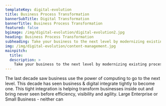 ```yaml
---
templateKey: digital-evolution
title: Business Process Transformation
bannerSubTitle: Digital Transformation
bannerTitle: Business Process Transformation
featured: false
bgimage: /img/digital-evolution/digital-evolution2.jpg
heading: Business Process Transformation
subheading: Take your business to the next level by modernizing existing processes that improve business productivity and organizational efficiency. 
img: /img/digital-evolution/content-management.jpg
mainpitch:
  title: 
  description: >
    Take your business to the next level by modernizing existing processes that improve business productivity and organizational efficiency.
---
```


The last decade saw business use the power of computing to go to the next level. This decade has seen business & digital integrate tightly to become one. This tight integration is helping transform businesses inside out and bring never seen before efficiency, visibility and agility. Large Enterprise or Small Business - neither can 
